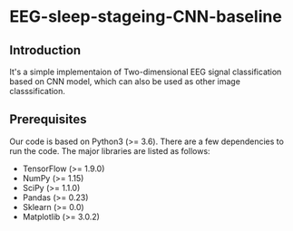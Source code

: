 # EEG-sleep-stageing-CNN-baseline
## Introduction
It's a simple implementaion of Two-dimensional EEG signal classification based on CNN model, which can also be used as other image classsification.
## Prerequisites
Our code is based on Python3 (>= 3.6). There are a few dependencies to run the code. The major libraries are listed as follows:
* TensorFlow (>= 1.9.0)
* NumPy (>= 1.15)
* SciPy (>= 1.1.0)
* Pandas (>= 0.23)
* Sklearn (>= 0.0)
* Matplotlib (>= 3.0.2)
